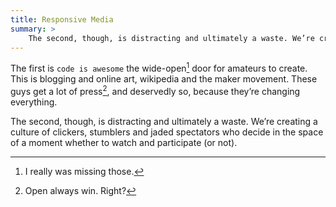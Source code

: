 ```yaml
---
title: Responsive Media
summary: >
    The second, though, is distracting and ultimately a waste. We’re creating a culture of clickers, stumblers and jaded spectators who decide in the space of a moment whether to watch and participate (or not).
---
```


The first is `code is awesome` the wide-open[^foot] door for amateurs to create. This is blogging and online art, wikipedia and the maker movement. These guys get a lot of press[^1], and deservedly so, because they’re changing everything.

The second, though, is distracting and ultimately a waste. We’re creating a culture of clickers, stumblers and jaded spectators who decide in the space of a moment whether to watch and participate (or not).

[^1]: Open always win. Right?
[^foot]: I really was missing those.
